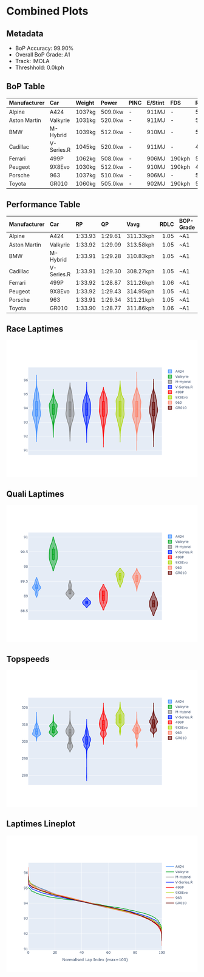 # Combined Plots

## Metadata

- BoP Accuracy: 99.90%
- Overall BoP Grade: A1
- Track: IMOLA
- Threshhold: 0.0kph

## BoP Table
| Manufacturer   | Car        | Weight   | Power   | PINC   | E/Stint   | FDS    | RDP    | QDP    | TDP    |
|:---------------|:-----------|:---------|:--------|:-------|:----------|:-------|:-------|:-------|:-------|
| Alpine         | A424       | 1037kg   | 509.0kw | -      | 911MJ     | -      | 52.35% | 61.85% | 27.84% |
| Aston Martin   | Valkyrie   | 1031kg   | 520.0kw | -      | 911MJ     | -      | 53.59% | 53.33% | 21.51% |
| BMW            | M-Hybrid   | 1039kg   | 512.0kw | -      | 910MJ     | -      | 53.26% | 57.23% | 34.54% |
| Cadillac       | V-Series.R | 1045kg   | 520.0kw | -      | 911MJ     | -      | 47.80% | 56.73% | 19.63% |
| Ferrari        | 499P       | 1062kg   | 508.0kw | -      | 906MJ     | 190kph | 53.02% | 42.32% | 9.88%  |
| Peugeot        | 9X8Evo     | 1030kg   | 512.0kw | -      | 910MJ     | 190kph | 48.47% | 51.26% | 16.02% |
| Porsche        | 963        | 1037kg   | 510.0kw | -      | 906MJ     | -      | 50.87% | 45.25% | 30.77% |
| Toyota         | GR010      | 1060kg   | 505.0kw | -      | 902MJ     | 190kph | 52.43% | 57.12% | 12.82% |

## Performance Table
| Manufacturer   | Car        | RP      | QP      | Vavg      |   RDLC | BOP-Grade   | Match   |
|:---------------|:-----------|:--------|:--------|:----------|-------:|:------------|:--------|
| Alpine         | A424       | 1:33.93 | 1:29.61 | 311.33kph |   1.05 | ~A1         | 99.75%  |
| Aston Martin   | Valkyrie   | 1:33.92 | 1:29.09 | 313.58kph |   1.05 | ~A1         | 100.00% |
| BMW            | M-Hybrid   | 1:33.91 | 1:29.28 | 310.83kph |   1.05 | ~A1         | 100.00% |
| Cadillac       | V-Series.R | 1:33.91 | 1:29.30 | 308.27kph |   1.05 | ~A1         | 100.00% |
| Ferrari        | 499P       | 1:33.92 | 1:28.87 | 311.26kph |   1.06 | ~A1         | 99.83%  |
| Peugeot        | 9X8Evo     | 1:33.92 | 1:29.43 | 314.95kph |   1.05 | ~A1         | 100.00% |
| Porsche        | 963        | 1:33.91 | 1:29.34 | 311.21kph |   1.05 | ~A1         | 99.87%  |
| Toyota         | GR010      | 1:33.90 | 1:28.77 | 311.86kph |   1.06 | ~A1         | 99.76%  |

## Race Laptimes
![Race Laptimes](images/race_violin.png)

## Quali Laptimes
![Quali Laptimes](images/quali_violin.png)

## Topspeeds
![Topspeeds](images/topspeed_violin.png)

## Laptimes Lineplot
![Laptimes Lineplot](images/laptime_line.png)


